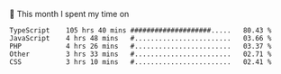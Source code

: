 📅 This month I spent my time on

<!--START_SECTION:waka-->

```text
TypeScript    105 hrs 40 mins ####################.....   80.43 %
JavaScript    4 hrs 48 mins   #........................   03.66 %
PHP           4 hrs 26 mins   #........................   03.37 %
Other         3 hrs 33 mins   #........................   02.71 %
CSS           3 hrs 10 mins   #........................   02.41 %
```

<!--END_SECTION:waka-->
